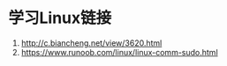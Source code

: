 # 学习Linux链接

1. <http://c.biancheng.net/view/3620.html>
2. <https://www.runoob.com/linux/linux-comm-sudo.html>

